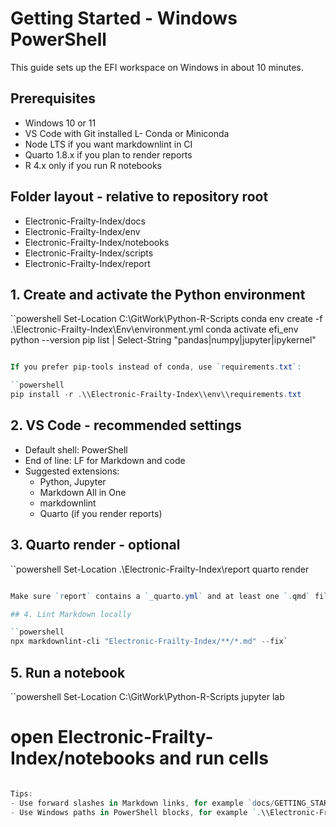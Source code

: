 # Getting Started - Windows PowerShell

This guide sets up the EFI workspace on Windows in about 10 minutes.

## Prerequisites

- Windows 10 or 11
- VS Code with Git installed
L- Conda or Miniconda
- Node LTS if you want markdownlint in CI
- Quarto 1.8.x if you plan to render reports
- R 4.x only if you run R notebooks

## Folder layout - relative to repository root

- Electronic-Frailty-Index/docs
- Electronic-Frailty-Index/env
- Electronic-Frailty-Index/notebooks
- Electronic-Frailty-Index/scripts
- Electronic-Frailty-Index/report

## 1. Create and activate the Python environment

``powershell
Set-Location C:\GitWork\Python-R-Scripts
conda env create -f .\\Electronic-Frailty-Index\Env\\environment.yml
conda activate efi_env
python --version
pip list | Select-String "pandas|numpy|jupyter|ipykernel"

```powershell

If you prefer pip-tools instead of conda, use `requirements.txt`:

``powershell
pip install -r .\\Electronic-Frailty-Index\\env\\requirements.txt
```

## 2. VS Code - recommended settings

- Default shell: PowerShell
- End of line: LF for Markdown and code
- Suggested extensions:
  - Python, Jupyter
  - Markdown All in One
  - markdownlint
  - Quarto (if you render reports)

## 3. Quarto render - optional

``powershell
Set-Location .\\Electronic-Frailty-Index\report
quarto render

```powershell

Make sure `report` contains a `_quarto.yml` and at least one `.qmd` file before rendering.

## 4. Lint Markdown locally

``powershell
npx markdownlint-cli "Electronic-Frailty-Index/**/*.md" --fix`
```

## 5. Run a notebook

``powershell
Set-Location C:\GitWork\Python-R-Scripts
jupyter lab

# open Electronic-Frailty-Index/notebooks and run cells

```powershell

Tips:
- Use forward slashes in Markdown links, for example `docs/GETTING_STARTED.md`.
- Use Windows paths in PowerShell blocks, for example `.\\Electronic-Frailty-Index\env\environment.yml`.
